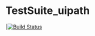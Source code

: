 # TestSuite_uipath
|[![Build Status](https://dev.azure.com/vinitarai/demoproject/_apis/build/status/Csathwikreddy.TestSuite_uipath?branchName=refs%2Fpull%2F1%2Fmerge)](https://dev.azure.com/vinitarai/demoproject/_build/latest?definitionId=1&branchName=refs%2Fpull%2F1%2Fmerge)
